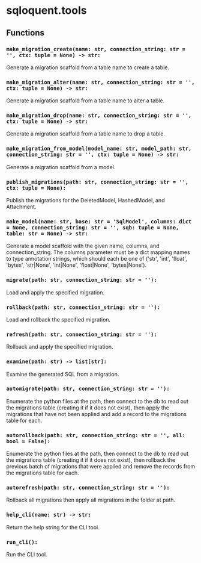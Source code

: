 # sqloquent.tools

## Functions

### `make_migration_create(name: str, connection_string: str = '', ctx: tuple = None) -> str:`

Generate a migration scaffold from a table name to create a table.

### `make_migration_alter(name: str, connection_string: str = '', ctx: tuple = None) -> str:`

Generate a migration scaffold from a table name to alter a table.

### `make_migration_drop(name: str, connection_string: str = '', ctx: tuple = None) -> str:`

Generate a migration scaffold from a table name to drop a table.

### `make_migration_from_model(model_name: str, model_path: str, connection_string: str = '', ctx: tuple = None) -> str:`

Generate a migration scaffold from a model.

### `publish_migrations(path: str, connection_string: str = '', ctx: tuple = None):`

Publish the migrations for the DeletedModel, HashedModel, and Attachment.

### `make_model(name: str, base: str = 'SqlModel', columns: dict = None, connection_string: str = '', sqb: tuple = None, table: str = None) -> str:`

Generate a model scaffold with the given name, columns, and connection_string.
The columns parameter must be a dict mapping names to type annotation strings,
which should each be one of ('str', 'int', 'float', 'bytes', 'str|None',
'int|None', 'float|None', 'bytes|None').

### `migrate(path: str, connection_string: str = ''):`

Load and apply the specified migration.

### `rollback(path: str, connection_string: str = ''):`

Load and rollback the specified migration.

### `refresh(path: str, connection_string: str = ''):`

Rollback and apply the specified migration.

### `examine(path: str) -> list[str]:`

Examine the generated SQL from a migration.

### `automigrate(path: str, connection_string: str = ''):`

Enumerate the python files at the path, then connect to the db to read out the
migrations table (creating it if it does not exist), then apply the migrations
that have not been applied and add a record to the migrations table for each.

### `autorollback(path: str, connection_string: str = '', all: bool = False):`

Enumerate the python files at the path, then connect to the db to read out the
migrations table (creating it if it does not exist), then rollback the previous
batch of migrations that were applied and remove the records from the migrations
table for each.

### `autorefresh(path: str, connection_string: str = ''):`

Rollback all migrations then apply all migrations in the folder at path.

### `help_cli(name: str) -> str:`

Return the help string for the CLI tool.

### `run_cli():`

Run the CLI tool.


